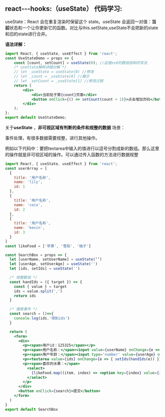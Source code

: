 ## react---hooks:（useState） 代码学习:

useState：React 会在重复渲染时保留这个 state。useState 会返回一对值：**当前**状态和一个让你更新它的函数。对比与this.setState,useState不会把新的state和旧的state进行合并。

**语法详解：**

```jsx
import React, { useState, useEffect } from 'react';
const UseStateDemo = props => {
    const [count, setCount] = useState(0); //这是es6的数组结构的写法
    /* useState解构详细分解 */
    // let _useState = useState(0) //修改
    // let _count = _useState[0] //展示
    // let _setCount = _useState[1] //修改过程
    return (
        <div>
            <div>当前处于第{count}页面</div>
            <button onClick={() => setCount(count + 1)}>点击增加页码</button>
        </div>
    );
};
export default UseStateDemo;

```

关于**useState** ，**非可视区域有判断的条件和规整的数据** 场景：

事件处理，有很多数据需要规整，进行其他操作。

例如以下代码中：要把textarea中输入的值进行以逗号分割成新的数组。那么这里的操作就是非可视区域的操作。可以通过传入函数的方法进行数据规整

```jsx
import React, { useState, useEffect } from 'react';
const userArray = [
  {
    title: '用户名称',
    name: 'lily',
    id: 1
  },
  {
    title: '用户名称',
    name: 'coco',
    id: 2
  },
  {
    title: '用户名称',
    name: 'kevin',
    id: 3
  }
]
const likeFood = ['苹果', '雪梨', '柚子']

const SearchBox = props => {
  let [userName, setUserName] = useState(‘’)
  let [userAge, setUserAge] = useState('')
  let [ids, setIds] = useState('')

  /* 规整数组 */
  const handIds = ({ target }) => {
    const { value } = target
    ids = value.split(',')
    return ids
  }

  /* 搜索事件 */
  const search = ()=>{
    console.log(ids,'得到ids')
  }

  return (
    <form>
      <div>
        <p><span>用户id：125325</span></p>
        <p><span>用户名称：</span><input value={userName} onChange={e => setUserName(e.target.value)}></input></p>
        <p><span>用户年龄：</span><input type='number' value={userAge} onChange={e => setUserAge(e.target.value)}></input></p>
        <p><textarea value={ids} onChange={e => { setIds(handIds(e)) }} rows={4} placeholder='以","分割活动ID' /></p>
        <p><span>喜欢的水果：</span>
          <select>
            {likeFood.map((item, index) => <option key={index} value={item}>{item}</option>)}
          </select>
        </p>
      </div>
      <button onClick={search}>提交</button>
    </form>
  )
}
export default SearchBox

```

